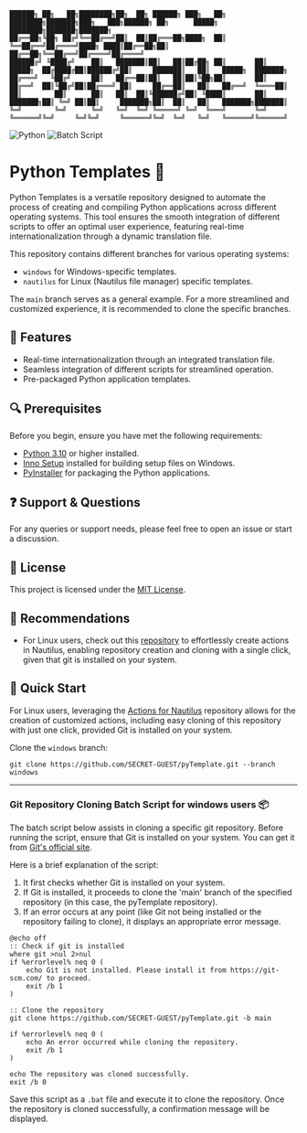```
██████╗ ██╗   ██╗████████╗██╗  ██╗ ██████╗ ███╗   ██╗    ████████╗███████╗███╗   ███╗██████╗ ██╗      █████╗ ████████╗███████╗███████╗
██╔══██╗╚██╗ ██╔╝╚══██╔══╝██║  ██║██╔═══██╗████╗  ██║    ╚══██╔══╝██╔════╝████╗ ████║██╔══██╗██║     ██╔══██╗╚══██╔══╝██╔════╝██╔════╝
██████╔╝ ╚████╔╝    ██║   ███████║██║   ██║██╔██╗ ██║       ██║   █████╗  ██╔████╔██║██████╔╝██║     ███████║   ██║   █████╗  ███████╗
██╔═══╝   ╚██╔╝     ██║   ██╔══██║██║   ██║██║╚██╗██║       ██║   ██╔══╝  ██║╚██╔╝██║██╔═══╝ ██║     ██╔══██║   ██║   ██╔══╝  ╚════██║
██║        ██║      ██║   ██║  ██║╚██████╔╝██║ ╚████║       ██║   ███████╗██║ ╚═╝ ██║██║     ███████╗██║  ██║   ██║   ███████╗███████║
╚═╝        ╚═╝      ╚═╝   ╚═╝  ╚═╝ ╚═════╝ ╚═╝  ╚═══╝       ╚═╝   ╚══════╝╚═╝     ╚═╝╚═╝     ╚══════╝╚═╝  ╚═╝   ╚═╝   ╚══════╝╚══════╝
```
![Python](https://img.shields.io/badge/Python-3.10+-blue) ![Batch Script](https://img.shields.io/badge/Batch-Script-blue)

# Python Templates 🐍

Python Templates is a versatile repository designed to automate the process of creating and compiling Python applications across different operating systems. This tool ensures the smooth integration of different scripts to offer an optimal user experience, featuring real-time internationalization through a dynamic translation file.

This repository contains different branches for various operating systems:
- `windows` for Windows-specific templates.
- `nautilus` for Linux (Nautilus file manager) specific templates.

The `main` branch serves as a general example. For a more streamlined and customized experience, it is recommended to clone the specific branches.


## 🌟 Features
- Real-time internationalization through an integrated translation file.
- Seamless integration of different scripts for streamlined operation.
- Pre-packaged Python application templates.

## 🔍 Prerequisites
Before you begin, ensure you have met the following requirements:
- [Python 3.10](https://www.python.org/downloads/) or higher installed.
- [Inno Setup](http://www.jrsoftware.org/isdl.php) installed for building setup files on Windows.
- [PyInstaller](https://pyinstaller.readthedocs.io/) for packaging the Python applications.


## ❓ Support & Questions

For any queries or support needs, please feel free to open an issue or start a discussion. 

## 📜 License

This project is licensed under the [MIT License](LICENSE).

## 💎 Recommendations

- For Linux users, check out this [repository](https://github.com/SECRET-GUEST/actions-for-nautilus) to effortlessly create actions in Nautilus, enabling repository creation and cloning with a single click, given that git is installed on your system.


## 📌 Quick Start

For Linux users, leveraging the [Actions for Nautilus](https://github.com/SECRET-GUEST/actions-for-nautilus) repository allows for the creation of customized actions, including easy cloning of this repository with just one click, provided Git is installed on your system.


Clone the `windows` branch:

```shell
git clone https://github.com/SECRET-GUEST/pyTemplate.git --branch windows
```

---

### Git Repository Cloning Batch Script for windows users 📦

The batch script below assists in cloning a specific git repository. Before running the script, ensure that Git is installed on your system. You can get it from [Git's official site](https://git-scm.com/). 

Here is a brief explanation of the script:

1. It first checks whether Git is installed on your system.
2. If Git is installed, it proceeds to clone the 'main' branch of the specified repository (in this case, the pyTemplate repository).
3. If an error occurs at any point (like Git not being installed or the repository failing to clone), it displays an appropriate error message.

```batch
@echo off
:: Check if git is installed
where git >nul 2>nul
if %errorlevel% neq 0 (
    echo Git is not installed. Please install it from https://git-scm.com/ to proceed.
    exit /b 1
)

:: Clone the repository
git clone https://github.com/SECRET-GUEST/pyTemplate.git -b main

if %errorlevel% neq 0 (
    echo An error occurred while cloning the repository.
    exit /b 1
)

echo The repository was cloned successfully.
exit /b 0
```

Save this script as a `.bat` file and execute it to clone the repository. Once the repository is cloned successfully, a confirmation message will be displayed.
